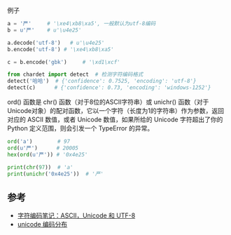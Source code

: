 

例子

```python
a = '严'		# '\xe4\xb8\xa5', 一般默认为utf-8编码
b = u'严'	# u'\u4e25'

a.decode('utf-8')	# u'\u4e25'
b.encode('utf-8') # '\xe4\xb8\xa5'

c = b.encode('gbk')		# '\xd1\xcf'

from chardet import detect  # 检测字符编码格式
detect('哈哈')  # {'confidence': 0.7525, 'encoding': 'utf-8'}
detect(c)      # {'confidence': 0.73, 'encoding': 'windows-1252'}
```



ord() 函数是 chr() 函数（对于8位的ASCII字符串）或 unichr() 函数（对于Unicode对象）的配对函数，它以一个字符（长度为1的字符串）作为参数，返回对应的 ASCII 数值，或者 Unicode 数值，如果所给的 Unicode 字符超出了你的 Python 定义范围，则会引发一个 TypeError 的异常。

```python
ord('a')        # 97
ord(u'严')      # 20005
hex(ord(u'严')) # '0x4e25'

print(chr(97))  # 'a'
print(unichr('0x4e25'))  # '严'
```

## 参考
- [字符编码笔记：ASCII，Unicode 和 UTF-8](http://www.ruanyifeng.com/blog/2007/10/ascii_unicode_and_utf-8.html)
- [unicode 编码分布](https://blog.csdn.net/xzl04/article/details/6307416)